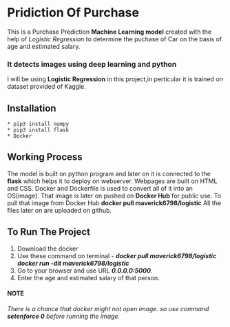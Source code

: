 # Pridiction Of Purchase

This is a Purchase Prediction **Machine Learning model** created with the help of *Logistic Regression* to determine the puchase of Car on the basis of age and estimated salary.

### It detects images using deep learning and python

I will be using **Logistic Regression** in this project,in perticular it is trained on dataset provided of Kaggle.
 
## Installation

	* pip3 install numpy
	* pip3 install flask 
	* Docker

## Working Process

The model is built on python program and later on it is connected to the **flask** which helps it to deploy on webserver.
Webpages are built on HTML and CSS.
Docker and Dockerfile is used to convert all of it into an OS(image).
That image is later on pushed on **Docker Hub** for public use.
To pull that image from Docker Hub
		**docker pull maverick6798/logistic**
All the files later on are uploaded on github.

## To Run The Project

   1. Download the docker 
   2. Use these command on terminal -
   			***docker pull maverick6798/logistic***
  		    ***docker run -dit maverick6798/logistic***
   3. Go to your browser and use URL ***0.0.0.0:5000***.
   4. Enter the age and estimated salary of that person. 

#### NOTE
*There is a chance that docker might not open image. so use command* ***setenforce 0*** *before running the image.*